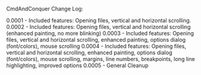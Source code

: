 CmdAndConquer Change Log:


0.0001 - Included features: Opening files, vertical and horizontal scrolling. 
0.0002 - Included features: Opening files, vertical and horizontal scrolling (enhanced painting, no more blinking)
0.0003 - Included features: Opening files, vertical and horizontal scrolling, enhanced painting, options dialog (font/colors), mouse scrolling
0.0004 - Included features: Opening files, vertical and horizontal scrolling, enhanced painting, options dialog (font/colors), mouse scrolling, margins, line numbers, breakpoints, long line highlighting, improved options
0.0005 - General Cleanup
